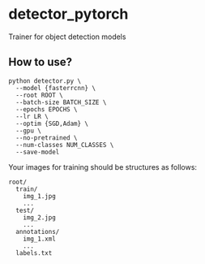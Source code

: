 # detector_pytorch
Trainer for object detection models

## How to use?
```
python detector.py \
  --model {fasterrcnn} \  
  --root ROOT \           
  --batch-size BATCH_SIZE \
  --epochs EPOCHS \       
  --lr LR \ 
  --optim {SGD,Adam} \   
  --gpu \                
  --no-pretrained \
  --num-classes NUM_CLASSES \
  --save-model
```

Your images for training should be structures as follows:
```
root/
  train/
    img_1.jpg
    ...
  test/
    img_2.jpg
    ...
  annotations/
    img_1.xml
    ...
  labels.txt
```